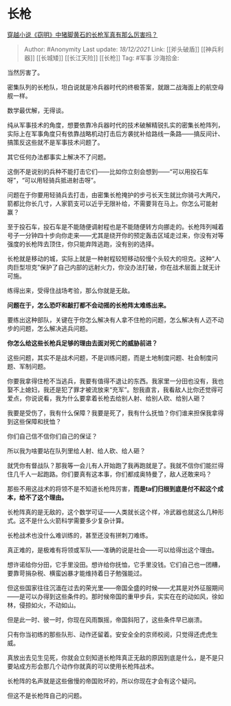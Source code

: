 # 长枪
[穿越小说《窃明》中猪脚黄石的长枪军真有那么厉害吗？](https://www.zhihu.com/question/21944109/answer/2272677632)

> Author: #Anonymity
> Last update: *18/12/2021*
> Link: [[斧头破盾]] [[神兵利器]] [[长城矮]] [[长江天险]] [[长枪]]
> Tag: #军事
> 沙海拾金:

当然厉害了。

密集队列的长枪队，坦白说就是冷兵器时代的终极答案，就跟二战海面上的航空母舰一样。

数学最优解，无得谈。

纯从军事技术的角度，想要依靠冷兵器时代的技术破解精锐扎实的密集长枪阵列，实际上在军事角度只有依靠战略机动打击后方袭扰补给路线一条路——搞反间计、搞策反这些就不是军事技术问题了。

其它任何办法都事实上解决不了问题。

这倒不是说别的兵种不能打击它们——比如你立刻会想到——“可以用投石车呀”，“可以用轻骑兵抵进射击呀”。

问题在于你要用轻骑兵去打击，由密集长枪掩护的步弓长天生就比你骑弓大两尺，箭都比你长几寸，人家箭支可以近乎无限补给，不需要背在马上。你怎么可能射赢？

至于投石车，投石车是不能随便调射程也是不能随便转方向挪走的。长枪阵列喊着号子一分钟四十步向你走来——尤其是绕开你的预定轰击区域走过来，你没有对等强度的长枪阵去顶住，你只能弃阵逃跑，没有别的选择。

长枪就是移动的城，实际上就是一种射程较短移动较慢个头较大的坦克。这种“人肉巨型坦克”保护了自己内部的远射火力，你没办法打破，你在战术层面上就无计可施。

练得出来，受得住战场考验，那么你就是无敌。

**问题在于，怎么恐吓和敲打都不会动摇的长枪阵太难练出来。**

要练出这种部队，关键在于你怎么解决有人拿不住枪的问题，怎么解决有人迈不动步的问题，怎么解决逃兵问题。

**你怎么给这些长枪兵足够的理由去面对死亡的威胁前进？**

这些问题，其实不是战术问题，不是训练问题，而是土地制度问题、社会制度问题、军制问题。

你要我拿得住枪不当逃兵，我要有值得不退让的东西。我家里一分田也没有，我也娶不上媳妇，我还是犯了罪才被流放来“充军”。恕我直言，我看敌人比你还觉得可爱点，你说说看，我为什么要拿着长枪去给别人射、给别人砍、给别人砸？

我要是受伤了，我有什么保障？我要是死了，我有什么抚恤？你们谁来担保我拿得到这些保障和抚恤？

你们自己信不信你们自己的保证？

所以我为啥要站在队列里给人射、给人砍、给人砸？

就凭你有督战队？那我等一会儿有人开始跑了我再跑就是了。我就不信你们能拦得住几千人一起跑路。你们要真有这本事，你们都成奥特曼了，敌人还敢来吗？

那些不用这战术的将领不是不知道长枪阵厉害，**而是ta们归根到底是付不起这个成本，给不了这个理由。**

长枪阵真的是无敌的，这个数学可证——人类就长这个样，冷武器也就这么几种形式。这不是什么火箭科学需要多少复杂计算。

长枪战术也没什么难训练的，甚至还没有拼刺刀难练。

真正难的，是极难有将领或军队——准确的说是社会——可以给得出这个理由。

想许诺给你分田，它手里没田。想许给你抚恤，它手里没钱。它们自己也一团糟，要靠苛捐杂税、横蛮凶暴才能维持着日子勉强能过。

但这些国家往往沉湎在过去的荣光里——帝国全盛的时候——尤其是对外征服期间——是可以办得到这些条件的。那时候帝国的重甲步兵，实实在在的动如风，徐如林，侵掠如火，不动如山。

但是此一时、彼一时，你现在风雨飘摇，帝国斜阳了，这些条件早已崩溃。

只有你当初练的那些队形、动作还留着。安安全全的京师校阅，只觉得还虎虎生威。

真放出去见生见死，你就会立刻知道长枪阵真正无敌的原因到底是什么，是不是只要站成方形会那几个动作你就真的可以使用长枪阵战术。

长枪阵的名声就是这些傲慢的帝国败坏的，所以你现在才会有这个疑问。

但这不是长枪阵自己的问题。
